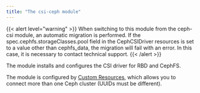 ```yaml
---
title: "The csi-ceph module"
---
```


{{< alert level="warning" >}}
When switching to this module from the ceph-csi module, an automatic migration is performed.
If the spec.cephfs.storageClasses.pool field in the CephCSIDriver resources is set to a value other than cephfs_data, the migration will fail with an error.
In this case, it is necessary to contact technical support.
{{< /alert >}}

The module installs and configures the CSI driver for RBD and CephFS.

The module is configured by [Custom Resources](cr.html), which allows you to connect more than one Ceph cluster (UUIDs must be different).

